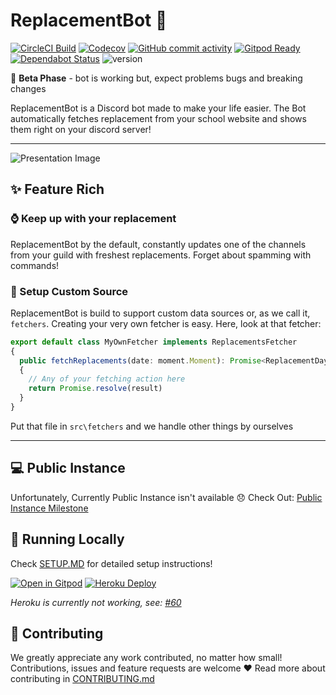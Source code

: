 # ReplacementBot 📅
[![CircleCI Build](https://img.shields.io/circleci/build/github/MrBartusek/ReplacementBot?logo=circleci&token=6bae64ae7a523f3f207804bf7818dc1d56f420a4)](https://circleci.com/gh/MrBartusek/ReplacementBot)
[![Codecov](https://img.shields.io/codecov/c/github/MrBartusek/ReplacementBot?logo=codecov&logoColor=white&color=blueviolet)](https://codecov.io/gh/MrBartusek/ReplacementBot)
[![GitHub commit activity](https://img.shields.io/github/commit-activity/m/MrBartusek/ReplacementBot?color=blueviolet&logo=github)](https://github.com/MrBartusek/ReplacementBot/pulse/monthly)
[![Gitpod Ready](https://img.shields.io/badge/Gitpod-ready-blueviolet?logo=gitpod&logoColor=white)](https://gitpod.io/#https://github.com/MrBartusek/ReplacementBot)
[![Dependabot Status](https://img.shields.io/badge/dependabot-enabled-blueviolet?logo=dependabot)](https://dependabot.com)
![version](https://img.shields.io/badge/version-beta-blueviolet)

🌱 **Beta Phase** - bot is working but, expect problems bugs and breaking changes

ReplacementBot is a Discord bot made to make your life easier. The Bot automatically fetches replacement from your school website and shows them right on your discord server!

---

![Presentation Image](https://i.imgur.com/SR7pGcu.png)

## ✨ Feature Rich

### ⌚️ Keep up with your replacement

ReplacementBot by the default, constantly updates one of the channels from your guild with freshest replacements. Forget about spamming with commands!

### 📕 Setup Custom Source

ReplacementBot is build to support custom data sources or, as we call it, `fetchers`. Creating your very own fetcher is easy. Here, look at that fetcher:
```ts
export default class MyOwnFetcher implements ReplacementsFetcher
{
  public fetchReplacements(date: moment.Moment): Promise<ReplacementDay>
  {
    // Any of your fetching action here
    return Promise.resolve(result)
  }
}
```
Put that file in `src\fetchers` and we handle other things by ourselves

---

## 💻 Public Instance

Unfortunately, Currently Public Instance isn't available 😞 Check Out: [Public Instance Milestone](https://github.com/MrBartusek/ReplacementBot/milestone/3)

## 🚀 Running Locally

Check [SETUP.MD](SETUP.MD) for detailed setup instructions!

[![Open in Gitpod](https://gitpod.io/button/open-in-gitpod.svg)](https://gitpod.io/#https://github.com/MrBartusek/ReplacementBot) [![Heroku Deploy](https://www.herokucdn.com/deploy/button.svg)](https://heroku.com/deploy)

*Heroku is currently not working, see: [#60](https://github.com/MrBartusek/ReplacementBot/issues/60)*


## 👥 Contributing

We greatly appreciate any work contributed, no matter how small!  Contributions, issues and feature requests are welcome ❤️ Read more about contributing in [CONTRIBUTING.md](CONTRIBUTING.md)
